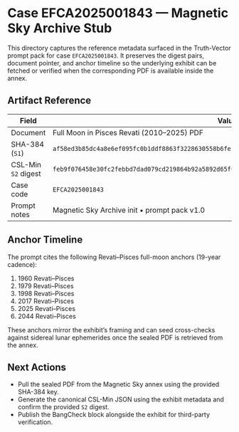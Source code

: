 # Case EFCA2025001843 — Magnetic Sky Archive Stub

This directory captures the reference metadata surfaced in the Truth-Vector prompt
pack for case `EFCA2025001843`. It preserves the digest pairs, document pointer, and
anchor timeline so the underlying exhibit can be fetched or verified when the
corresponding PDF is available inside the annex.

## Artifact Reference

| Field | Value |
| --- | --- |
| Document | Full Moon in Pisces Revati (2010–2025) PDF |
| SHA-384 (`S1`) | `af58ed3b85dc4a8e6ef095fc0b1ddf8863f3228630558b6fefe7d839af719c44980cfca60b557031560d8c822be29240` |
| CSL-Min `S2` digest | `feb9f076458e30fc2febbd7dad079cd219864b92a5892d65f0e9c4ea10cc98bd04b7ca239d4665b0992644d66f9d2765` |
| Case code | `EFCA2025001843` |
| Prompt notes | Magnetic Sky Archive init • prompt pack v1.0 |

## Anchor Timeline

The prompt cites the following Revati–Pisces full-moon anchors (19-year cadence):

1. 1960 Revati–Pisces
2. 1979 Revati–Pisces
3. 1998 Revati–Pisces
4. 2017 Revati–Pisces
5. 2025 Revati–Pisces
6. 2044 Revati–Pisces

These anchors mirror the exhibit’s framing and can seed cross-checks against
sidereal lunar ephemerides once the sealed PDF is retrieved from the annex.

## Next Actions

* Pull the sealed PDF from the Magnetic Sky annex using the provided SHA-384 key.
* Generate the canonical CSL-Min JSON using the exhibit metadata and confirm the
  provided `S2` digest.
* Publish the BangCheck block alongside the exhibit for third-party verification.
